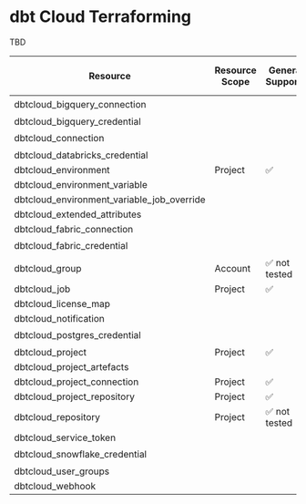 # dbt Cloud Terraforming

TBD

| Resource                                   | Resource Scope | Generate Supported | Import Supported | Requires manual setup |
| ------------------------------------------ | -------------- | ------------------ | ---------------- | --------------------- |
| dbtcloud_bigquery_connection               |                |                    |                  | 🔒                   |
| dbtcloud_bigquery_credential               |                |                    |                  |                       |
| dbtcloud_connection                        |                |                    |                  | 🔒*                  |
| dbtcloud_databricks_credential             |                |                    |                  |                       |
| dbtcloud_environment                       | Project        | ✅                 | ✅               |                       |
| dbtcloud_environment_variable              |                |                    |                  |                       |
| dbtcloud_environment_variable_job_override |                |                    |                  |                       |
| dbtcloud_extended_attributes               |                |                    |                  |                       |
| dbtcloud_fabric_connection                 |                |                    |                  |                       |
| dbtcloud_fabric_credential                 |                |                    |                  | 🔒                   |
| dbtcloud_group                             | Account        | ✅  not tested     |                  |                       |
| dbtcloud_job                               | Project        | ✅                 | ✅               |                       |
| dbtcloud_license_map                       |                |                    |                  |                       |
| dbtcloud_notification                      |                |                    |                  |                       |
| dbtcloud_postgres_credential               |                |                    |                  | 🔒*                  |
| dbtcloud_project                           | Project        | ✅                 | ✅               |                       |
| dbtcloud_project_artefacts                 |                |                    |                  |                       |
| dbtcloud_project_connection                | Project        | ✅                 | ✅               |                       |
| dbtcloud_project_repository                | Project        | ✅                 |                  |                       |
| dbtcloud_repository                        | Project        | ✅  not tested     |                   | 🔒*                  |
| dbtcloud_service_token                     |                |                    |                  |                       |
| dbtcloud_snowflake_credential              |                |                    |                  | 🔒                   |
| dbtcloud_user_groups                       |                |                    |                  |                       |
| dbtcloud_webhook                           |                |                    |                  |                       |
